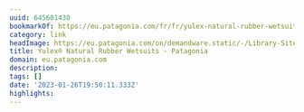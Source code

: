 ```yaml
---
uuid: 645601430
bookmarkOf: https://eu.patagonia.com/fr/fr/yulex-natural-rubber-wetsuits/
category: link
headImage: https://eu.patagonia.com/on/demandware.static/-/Library-Sites-PatagoniaShared/default/dw91ec1b7f/images/campaigns/yulex/F22_Yulex-wetsuits-hero-V2.jpg
title: Yulex® Natural Rubber Wetsuits - Patagonia
domain: eu.patagonia.com
description:
tags: []
date: '2023-01-26T19:50:11.333Z'
highlights:
---
```



